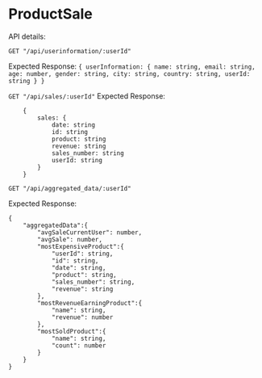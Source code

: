 # ProductSale

API details:

`GET "/api/userinformation/:userId"`

Expected Response:
`{ userInformation: { name: string, email: string, age: number, gender: string, city: string, country: string, userId: string } }`

`GET "/api/sales/:userId"`
Expected Response:

```
    {
        sales: {
            date: string
            id: string
            product: string
            revenue: string
            sales_number: string
            userId: string
        }
    }
```

`GET "/api/aggregated_data/:userId"`

Expected Response:

```
{
    "aggregatedData":{
        "avgSaleCurrentUser": number,
        "avgSale": number,
        "mostExpensiveProduct":{
            "userId": string,
            "id": string,
            "date": string,
            "product": string,
            "sales_number": string,
            "revenue": string
        },
        "mostRevenueEarningProduct":{
            "name": string,
            "revenue": number
        },
        "mostSoldProduct":{
            "name": string,
            "count": number
        }
    }
}
```
